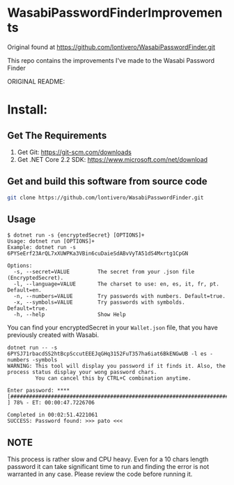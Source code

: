 # WasabiPasswordFinderImprovements
Original found at https://github.com/lontivero/WasabiPasswordFinder.git

This repo contains the improvements I've made to the Wasabi Password Finder

ORIGINAL README:

# Install:

## Get The Requirements

1. Get Git: https://git-scm.com/downloads
2. Get .NET Core 2.2 SDK: https://www.microsoft.com/net/download
  
## Get and build this software from source code

```sh
git clone https://github.com/lontivero/WasabiPasswordFinder.git
```

## Usage

```
$ dotnet run -s {encryptedSecret} [OPTIONS]+ 
Usage: dotnet run [OPTIONS]+
Example: dotnet run -s 6PYSeErf23ArQL7xXUWPKa3VBin6cuDaieSdABvVyTA51dS4Mxrtg1CpGN

Options:
  -s, --secret=VALUE         The secret from your .json file (EncryptedSecret).
  -l, --language=VALUE       The charset to use: en, es, it, fr, pt. Default=en.
  -n, --numbers=VALUE        Try passwords with numbers. Default=true.
  -x, --symbols=VALUE        Try passwords with symbolds. Default=true.
  -h, --help                 Show Help
``` 

You can find your encryptedSecret in your `Wallet.json` file, that you have previously created with Wasabi.


```
dotnet run -- -s 6PYSJ71rbacdSS2htBcpSccutEEEJqGHq3152FuT357ha6iat6BkENGwUB -l es -numbers -symbols
WARNING: This tool will display you password if it finds it. Also, the process status display your wong password chars.
         You can cancel this by CTRL+C combination anytime.

Enter password: ****
[##############################################################################                      ] 78% - ET: 00:00:47.7226706

Completed in 00:02:51.4221061
SUCCESS: Password found: >>> pato <<<
```

## NOTE

This process is rather slow and CPU heavy. Even for a 10 chars length password it can take significant time to run and
finding the error is not warranted in any case. Please review the code before running it.


